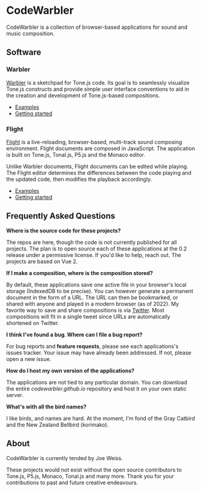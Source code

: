 # CodeWarbler

CodeWarbler is a collection of browser-based applications for sound and music composition.

## Software

### Warbler

[Warbler](https://codewarbler.github.io/warbler/0.1/) is a sketchpad for Tone.js code. Its goal is to seamlessly visualize Tone.js constructs and provide simple user interface conventions to aid in the creation and development of Tone.js-based compositions.

- [Examples](https://codewarbler.github.io/warbler/examples/)
- [Getting started](https://codewarbler.github.io/warbler/tutorial/)

### Flight

[Flight](https://codewarbler.github.io/flight/0.1/) is a live-reloading, browser-based, multi-track sound composing environment. Flight documents are composed in JavaScript. The application is built on Tone.js, Tonal.js, P5.js and the Monaco editor.

Unlike Warbler documents, Flight documents can be edited while playing. The Flight editor determines the differences between the code playing and the updated code, then modifies the playback accordingly.

- [Examples](https://codewarbler.github.io/flight/examples/)
- [Getting started](https://codewarbler.github.io/flight/tutorial/)

## Frequently Asked Questions

**Where is the source code for these projects?**

The repos are here, though the code is not currently published for all projects. The plan is to open source each of these applications at the 0.2 release under a permissive license. If you'd like to help, reach out. The projects are based on Vue 2.

**If I make a composition, where is the composition stored?**

By default, these applications save one active file in your browser's local storage (IndexedDB to be precise). You can however generate a permanent document in the form of a URL. The URL can then be bookmarked, or shared with anyone and played in a modern browser (as of 2022). My favorite way to save and share compositions is via [Twitter](https://twitter.com/codewarbler). Most compositions will fit in a single tweet since URLs are automatically shortened on Twitter.

**I think I've found a bug. Where can I file a bug report?**

For bug reports and **feature requests**, please see each applications's issues tracker. Your issue may have already been addressed. If not, please open a new issue.

**How do I host my own version of the applications?**

The applications are not tied to any particular domain. You can download the entire _codewarbler.github.io_ repository and host it on your own static server.

**What's with all the bird names?**

I like birds, and names are hard. At the moment, I'm fond of the Gray Catbird and the New Zealand Bellbird (korimako).

## About

CodeWarbler is currently tended by Joe Weiss.

These projects would not exist without the open source contributors to Tone.js, P5.js, Monaco, Tonal.js and many more. Thank you for your contributions to past and future creative endeavours.
